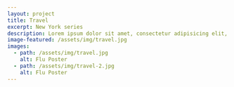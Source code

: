 ```yaml
---
layout: project
title: Travel
excerpt: New York series
description: Lorem ipsum dolor sit amet, consectetur adipisicing elit, sed do eiusmod tempor incididunt ut labore et dolore magna aliqua. Ut enim ad minim veniam, quis nostrud exercitation ullamco laboris nisi ut aliquip ex ea commodo consequat. Duis aute irure dolor in reprehenderit in voluptate velit esse cillum dolore eu fugiat nulla pariatur. Excepteur sint occaecat cupidatat non proident, sunt in culpa qui officia deserunt mollit anim id est laborum.
image-featured: /assets/img/travel.jpg
images:
  - path: /assets/img/travel.jpg
    alt: Flu Poster
  - path: /assets/img/travel-2.jpg
    alt: Flu Poster
---
```

